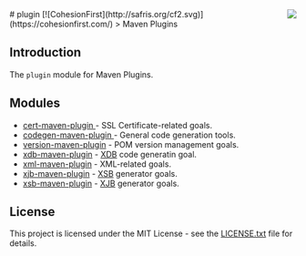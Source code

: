 <img src="http://safris.org/logo.png" align="right" />
# plugin [![CohesionFirst](http://safris.org/cf2.svg)](https://cohesionfirst.com/)
> Maven Plugins

## Introduction

The `plugin` module for Maven Plugins.

## Modules

* [cert-maven-plugin ](plugin/cert-maven-plugin#cert-maven-plugin-) - SSL Certificate-related goals.
* [codegen-maven-plugin ](plugin/codegen-maven-plugin#codegen-maven-plugin-) - General code generation tools.
* [version-maven-plugin](plugin/version-maven-plugin#version-maven-plugin-) - POM version management goals.
* [xdb-maven-plugin](plugin/xdb-maven-plugin#xdb-maven-plugin-) - [XDB](https://github.com/SevaSafris/java/tree/master/xdb) code generatin goal.
* [xml-maven-plugin](plugin/xml-maven-plugin#xsb-maven-plugin-) - XML-related goals.
* [xjb-maven-plugin](plugin/xjb-maven-plugin#xjb-maven-plugin-) - [XSB](https://github.com/SevaSafris/java/tree/master/xsb) generator goals.
* [xsb-maven-plugin](plugin/xsb-maven-plugin#xsb-maven-plugin-) - [XJB](https://github.com/SevaSafris/java/tree/master/xjb) generator goals.

## License

This project is licensed under the MIT License - see the [LICENSE.txt](LICENSE.txt) file for details.
